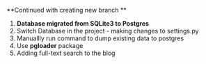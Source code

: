 **Continued with creating new branch **

1. **Database migrated from SQLite3 to Postgres**
2. Switch Database in the project  - making changes to settings.py
3. Manuallly run command to dump existing data to postgres
4. Use **pgloader** package 
5. Adding full-text search to the blog
